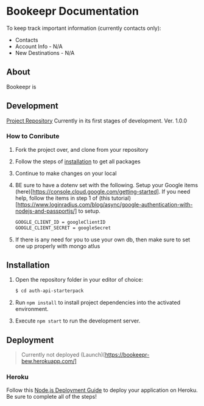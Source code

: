 # Bookeepr Documentation
To keep track important information (currently contacts only):
* Contacts
* Account Info - N/A
* New Destinations - N/A

## About
Bookeepr is 

## Development
[Project Repository](https://github.com/KitsuneNoctus/auth-api-starterpack)
Currently in its first stages of development. Ver. 1.0.0

### How to Conribute
1. Fork the project over, and clone from your repository
1. Follow the steps of [installation](#Installation) to get all packages
1. Continue to make changes on your local
1. BE sure to have a dotenv set with the following. Setup your Google items (here)[https://console.cloud.google.com/getting-started]. If you need help, follow the items in step 1 of (this tutorial)[https://www.loginradius.com/blog/async/google-authentication-with-nodejs-and-passportjs/] to setup.
    ```bash
    GOOGLE_CLIENT_ID = googleClientID
    GOOGLE_CLIENT_SECRET = googleSecret
    ```

1. If there is any need for you to use your own db, then make sure to set one up properly with mongo atlus

## Installation

1. Open the repository folder in your editor of choice:

    ```bash
    $ cd auth-api-starterpack
    ```

1. Run `npm install` to install project dependencies into the activated environment.
1. Execute `npm start` to run the development server.


## Deployment
> Currently not deployed
(Launch)[https://bookeepr-bew.herokuapp.com/]

### Heroku

Follow this [Node.js Deployment Guide](https://devcenter.heroku.com/articles/getting-started-with-nodejs) to deploy your application on Heroku. Be sure to complete all of the steps!


